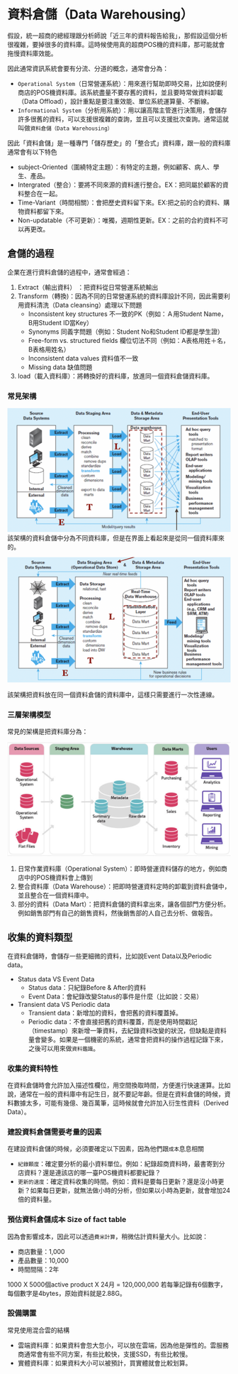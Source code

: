 # 資料倉儲（Data Warehousing）

假設，統一超商的總經理跟分析師說「近三年的資料報告給我」，那假設這個分析很複雜，要掉很多的資料庫。這時候使用真的超商POS機的資料庫，那可能就會拖慢資料庫效能。

因此通常資訊系統會要有分流、分道的概念，通常會分為：

- `Operational System`（日常營運系統）：用來進行幫助即時交易，比如說便利商店的POS機資料庫。該系統盡量不要存舊的資料，並且要時常做資料卸載（Data Offload），設計重點是要注重效能、單位系統運算量、不斷線。
- `Informational System`（分析用系統）：用以讓高階主管進行決策用，會儲存許多很舊的資料，可以支援很複雜的查詢，並且可以支援批次查詢。通常這就叫做`資料倉儲（Data Warehousing）`

因此「資料倉儲」是一種專門「儲存歷史」的「整合式」資料庫，跟一般的資料庫通常會有以下特色

- subject-Oriented（圍繞特定主題）：有特定的主題，例如顧客、病人、學生、產品。
- Intergrated（整合）：要將不同來源的資料進行整合。EX：把同屬於顧客的資料整合在一起。
- Time-Variant（時間相關）：會把歷史資料留下來。EX:把之前的合約資料、購物資料都留下來。
- Non-updatable（不可更新）：唯獨，週期性更新。EX：之前的合約資料不可以再更改。


## 倉儲的過程

企業在進行資料倉儲的過程中，通常會經過：
1. Extract（輸出資料） ：把資料從日常營運系統輸出
2. Transform（轉換)：因為不同的日常營運系統的資料庫設計不同，因此需要利用資料清洗（Data cleansing）處理以下問題
    - Inconsistent key structures 不一致的PK（例如：Ａ用Student Name，B用Student ID當Key）
    - Synonyms 同義字問題（例如：Student No和Student ID都是學生證）
    - Free-form vs. structured fields 欄位切法不同（例如：A表格用姓＋名，B表格用姓名）
    - Inconsistent data values 資料值不一致
    - Missing data 缺值問題
3. load（載入資料庫）：將轉換好的資料庫，放進同一個資料倉儲資料庫。


### 常見架構
![composite attribute](./圖片/datahousing1.png)
該架構的資料倉儲中分為不同資料庫，但是在界面上看起來是從同一個資料庫來的。

![composite attribute](./圖片/datahousing2.png)

該架構把資料放在同一個資料倉儲的資料庫中，這樣只需要進行一次性連線。
### 三層架構模型

常見的架構是把資料庫分為：

![composite attribute](./圖片/datamart.png)


1. 日常作業資料庫（Operational System）：即時營運資料儲存的地方，例如商店中的POS機資料會上傳到
2. 整合資料庫（Data Warehouse）：把即時營運資料定時的卸載到資料倉儲中，並且整合在一個資料庫中。
3. 部分的資料（Data Mart）：把資料倉儲的資料拿出來，讓各個部門方便分析。例如銷售部門有自己的銷售資料，然後銷售部的人自己去分析、做報告。

## 收集的資料類型

在資料倉儲時，會儲存一些更細微的資料，比如說Event Data以及Periodic data。

- Status data VS Event Data
  - Status data：只紀錄Before & After的資料
  - Event Data：會紀錄改變Status的事件是什麼（比如說：交易）
- Transient data VS Periodic data
  - Transient data：新增加的資料，會把舊的資料覆蓋掉。
  - Periodic data：不會直接把舊的資料覆蓋，而是使用時間戳記（timestamp）來新增一筆資料，去紀錄資料改變的狀況，但缺點是資料量會變多。如果是一個機密的系統，通常會把資料的操作過程記錄下來，之後可以用來做`資料鑑識`。


### 收集的資料特性

在資料倉儲時會允許加入描述性欄位，用空間換取時間，方便進行快速運算。比如說，通常在一般的資料庫中有記生日，就不要記年齡。但是在資料倉儲的時候，資料數據太多，可能有幾億、幾百萬筆，這時候就會允許加入衍生性資料（Derived Data）。


### 建設資料倉儲需要考量的因素

在建設資料倉儲的時候，必須要確定以下因素，因為他們跟`成本`息息相關

- `紀錄顆度`：確定要分析的最小資料單位。例如：紀錄超商資料時，最書寄到分店資料？還是連該店的哪一臺POS機資料都要紀錄？
- `更新的速度`：確定資料收集的時間。例如：資料是要每日更新？還是沒小時更新？如果每日更新，就無法做小時的分析，但如果以小時為更新，就會增加24倍的資料量。

### 預估資料倉儲成本 Size of fact table

因為會影響成本，因此可以透過`費米計算`，稍微估計資料量大小。比如說：
- 商店數量：1,000
- 產品數量：10,000
- 時間間隔：2年

1000 X 5000個active product X 24月 = 120,000,000
若每筆記錄有6個數字，每個數字是4bytes，原始資料就是2.88G。


### 設備購置

常見使用混合雲的結構
- 雲端資料庫：如果資料會忽大忽小，可以放在雲端，因為他是彈性的。雲服務商通常會有些不同方案，有些比較快，支援SSD，有些比較慢。
- 實體資料庫：如果資料大小可以被預計，買實體就會比較划算。
